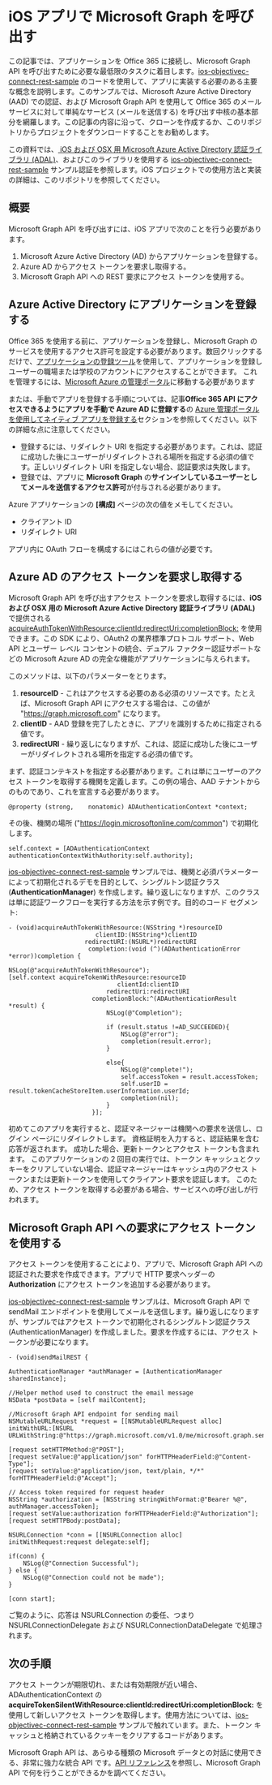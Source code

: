 # iOS アプリで Microsoft Graph を呼び出す

この記事では、アプリケーションを Office 365 に接続し、Microsoft Graph API を呼び出すために必要な最低限のタスクに着目します。[ios-objectivec-connect-rest-sample](https://github.com/microsoftgraph/ios-objectivec-connect-rest-sample) のコードを使用して、アプリに実装する必要のある主要な概念を説明します。このサンプルでは、Microsoft Azure Active Directory (AAD) での認証、および Microsoft Graph API を使用して Office 365 のメール サービスに対して単純なサービス (メールを送信する) を呼び出す中核の基本部分を網羅します。この記事の内容に沿って、クローンを作成するか、このリポジトリからプロジェクトをダウンロードすることをお勧めします。 


この資料では、[ iOS および OSX 用 Microsoft Azure Active Directory 認証ライブラリ (ADAL)](https://github.com/AzureAD/azure-activedirectory-library-for-objc)、およびこのライブラリを使用する [ios-objectivec-connect-rest-sample](https://github.com/microsoftgraph/ios-objectivec-connect-rest-sample) サンプル認証を参照します。iOS プロジェクトでの使用方法と実装の詳細は、このリポジトリを参照してください。


## 概要

Microsoft Graph API を呼び出すには、iOS アプリで次のことを行う必要があります。

1. Microsoft Azure Active Directory (AD) からアプリケーションを登録する。
2. Azure AD からアクセス トークンを要求し取得する。
3. Microsoft Graph API への REST 要求にアクセス トークンを使用する。 



## Azure Active Directory にアプリケーションを登録する

Office 365 を使用する前に、アプリケーションを登録し、Microsoft Graph のサービスを使用するアクセス許可を設定する必要があります。数回クリックするだけで、[アプリケーションの登録ツール](https://dev.office.com/app-registration)を使用して、アプリケーションを登録しユーザーの職場または学校のアカウントにアクセスすることができます。
これを管理するには、[Microsoft Azure の管理ポータル](https://manage.windowsazure.com)に移動する必要があります

または、手動でアプリを登録する手順については、記事**Office 365 API にアクセスできるようにアプリを手動で Azure AD に登録する**の [Azure 管理ポータルを使用してネイティブ アプリを登録する](https://msdn.microsoft.com/en-us/office/office365/howto/add-common-consent-manually)セクションを参照してください。以下の詳細な点に注意してください。

* 登録するには、リダイレクト URI を指定する必要があります。これは、認証に成功した後にユーザーがリダイレクトされる場所を指定する必須の値です。正しいリダイレクト URI を指定しない場合、認証要求は失敗します。
* 登録では、アプリに **Microsoft Graph** の**サインインしているユーザーとしてメールを送信するアクセス許可**が付与される必要があります。  


Azure アプリケーションの **[構成]** ページの次の値をメモしてください。

* クライアント ID
* リダイレクト URI

アプリ内に OAuth フローを構成するにはこれらの値が必要です。 

## Azure AD のアクセス トークンを要求し取得する

Microsoft Graph API を呼び出すアクセス トークンを要求し取得するには、**iOS および OSX 用の Microsoft Azure Active Directory 認証ライブラリ (ADAL)** で提供される [acquireAuthTokenWithResource:clientId:redirectUri:completionBlock:](https://github.com/AzureAD/azure-activedirectory-library-for-objc) を使用できます。この SDK により、OAuth2 の業界標準プロトコル サポート、Web API とユーザー レベル コンセントの統合、デュアル ファクター認証サポートなどの Microsoft Azure AD の完全な機能がアプリケーションに与えられます。

このメソッドは、以下のパラメーターをとります。

1. **resourceID** - これはアクセスする必要のある必須のリソースです。たとえば、Microsoft Graph API にアクセスする場合は、この値が "https://graph.microsoft.com" になります。
2. **clientID** - AAD 登録を完了したときに、アプリを識別するために指定される値です。
3. **redirectURI** - 繰り返しになりますが、これは、認証に成功した後にユーザーがリダイレクトされる場所を指定する必須の値です。


まず、認証コンテキストを指定する必要があります。これは単にユーザーのアクセス トークンを取得する機関を定義します。この例の場合、AAD テナントからのものであり、これを宣言する必要があります。

    @property (strong,    nonatomic) ADAuthenticationContext *context;

その後、機関の場所 ("https://login.microsoftonline.com/common") で初期化します。

    self.context = [ADAuthenticationContext authenticationContextWithAuthority:self.authority]; 


[ios-objectivec-connect-rest-sample](https://github.com/microsoftgraph/ios-objectivec-connect-rest-sample) サンプルでは、機関と必須パラメーターによって初期化されるデモを目的として、シングルトン認証クラス (**AuthenticationManager**) を作成します。繰り返しになりますが、このクラスは単に認証ワークフローを実行する方法を示す例です。目的のコード セグメント: 



    - (void)acquireAuthTokenWithResource:(NSString *)resourceID
                            clientID:(NSString*)clientID
                         redirectURI:(NSURL*)redirectURI
                          completion:(void (^)(ADAuthenticationError *error))completion {
    
    NSLog(@"acquireAuthTokenWithResource");
    [self.context acquireTokenWithResource:resourceID
                                  clientId:clientID
                               redirectUri:redirectURI
                           completionBlock:^(ADAuthenticationResult *result) {
                               NSLog(@"Completion");
                               
                               if (result.status !=AD_SUCCEEDED){
                                   NSLog(@"error");
                                   completion(result.error);
                               }
                               
                               else{
                                   NSLog(@"complete!");
                                   self.accessToken = result.accessToken;
                                   self.userID = result.tokenCacheStoreItem.userInformation.userId;
                                   completion(nil);
                               }
                           }];


初めてこのアプリを実行すると、認証マネージャーは機関への要求を送信し、ログイン ページにリダイレクトします。 
資格証明を入力すると、認証結果を含む応答が返されます。 成功した場合、更新トークンとアクセス トークンも含まれます。 
このアプリケーションの 2 回目の実行では、トークン キャッシュとクッキーをクリアしていない場合、認証マネージャーはキャッシュ内のアクセス 
トークンまたは更新トークンを使用してクライアント要求を認証します。 
このため、アクセス トークンを取得する必要がある場合、サービスへの呼び出しが行われます。 


## Microsoft Graph API への要求にアクセス トークンを使用する

アクセス トークンを使用することにより、アプリで、Microsoft Graph API への認証された要求を作成できます。アプリで HTTP 要求ヘッダーの **Authorization** にアクセス トークンを追加する必要があります。

[ios-objectivec-connect-rest-sample](https://github.com/microsoftgraph/ios-objectivec-connect-rest-sample) サンプルは、Microsoft Graph API で sendMail エンドポイントを使用してメールを送信します。繰り返しになりますが、サンプルではアクセス トークンで初期化されるシングルトン認証クラス (AuthenticationManager) を作成しました。要求を作成するには、アクセス トークンが必要になります。



    - (void)sendMailREST {
    
    AuthenticationManager *authManager = [AuthenticationManager sharedInstance];

    //Helper method used to construct the email message
    NSData *postData = [self mailContent];
    
    //Microsoft Graph API endpoint for sending mail
    NSMutableURLRequest *request = [[NSMutableURLRequest alloc] initWithURL:[NSURL URLWithString:@"https://graph.microsoft.com/v1.0/me/microsoft.graph.sendmail"]];

    [request setHTTPMethod:@"POST"];
    [request setValue:@"application/json" forHTTPHeaderField:@"Content-Type"];
    [request setValue:@"application/json, text/plain, */*" forHTTPHeaderField:@"Accept"];
    
    // Access token required for request header
    NSString *authorization = [NSString stringWithFormat:@"Bearer %@", authManager.accessToken];
    [request setValue:authorization forHTTPHeaderField:@"Authorization"];
    [request setHTTPBody:postData];

    NSURLConnection *conn = [[NSURLConnection alloc] initWithRequest:request delegate:self];
    
    if(conn) {
        NSLog(@"Connection Successful");
    } else {
        NSLog(@"Connection could not be made");
    }
    
    [conn start];

ご覧のように、応答は NSURLConnection の委任、つまり NSURLConnectionDelegate および NSURLConnectionDataDelegate で処理されます。

## 次の手順

アクセス トークンが期限切れ、または有効期限が近い場合、ADAuthenticationContext の **acquireTokenSilentWithResource:clientId:redirectUri:completionBlock:** を使用して新しいアクセス トークンを取得します。使用方法については、[ios-objectivec-connect-rest-sample](https://github.com/microsoftgraph/ios-objectivec-connect-rest-sample) サンプルで触れています。また、トークン キャッシュと格納されているクッキーをクリアするコードがあります。  

Microsoft Graph API は、あらゆる種類の Microsoft データとの対話に使用できる、非常に強力な統合 API です。[API リファレンス](http://graph.microsoft.io/docs/api-reference/v1.0)を参照し、Microsoft Graph API で何を行うことができるかを調べてください。

